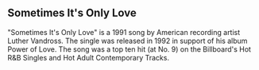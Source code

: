 ## Sometimes It's Only Love

"Sometimes It's Only Love" is a 1991 song by American recording artist Luther Vandross. The single was released in 1992 in support of his album Power of Love. The song was a top ten hit (at No. 9) on the Billboard's Hot R&B Singles and Hot Adult Contemporary Tracks.

